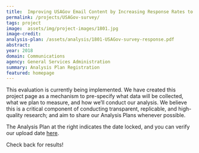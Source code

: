 ```yaml
---
title:  Improving USAGov Email Content by Increasing Response Rates to a Subscriber Feedback Survey
permalink: /projects/USAGov-survey/
tags: project  
image:  assets/img/project-images/1801.jpg
image-credit: 
analysis-plan: /assets/analysis/1801-USAGov-survey-response.pdf
abstract: 
year: 2018  
domain: Communications
agency: General Services Administration
summary: Analysis Plan Registration
featured: homepage
---
```

This evaluation is currently being implemented. We have created this project page as a mechanism to pre-specify what data will be collected, what we plan to measure, and how we’ll conduct our analysis. We believe this is a critical component of conducting transparent, replicable, and high-quality research; and aim to share our Analysis Plans whenever possible.

The Analysis Plan at the right indicates the date locked, and you can verify our upload date <a href="https://github.com/gsa-oes/office-of-evaluation-sciences/tree/master/assets/analysis">here</a>. 

Check back for results!
